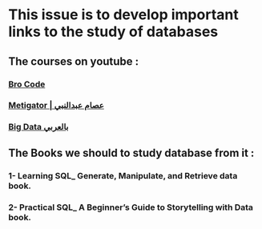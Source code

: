 <!-- OOP Issue-->

<!-- Gui Java Issue-->

<!-- Database Issue-->

# This issue is to develop important links to the study of databases

## The courses on youtube :

### [Bro Code](https://www.youtube.com/watch?v=5OdVJbNCSso&t=1162s) 

### [Metigator | عصام عبدالنبي](https://www.youtube.com/playlist?list=PL4n1Qos4Tb6RP_OovpgjoHLkCVaYFy-aj)

### [Big Data بالعربي ](https://www.youtube.com/watch?v=kb-_GbpH3sQ&t=10126s)

## The Books we should to study database from it  :

### 1- Learning SQL_ Generate, Manipulate, and Retrieve data book.
### 2- Practical SQL_ A Beginner’s Guide to Storytelling with Data book.

<!-- Git & Github Issue -->


<!-- Java DataBase Connection (JDBC) Issue -->
